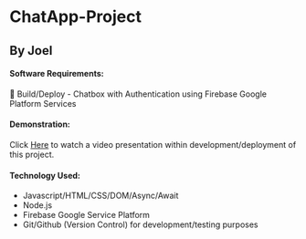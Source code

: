 # ChatApp-Project
## By Joel
#### Software Requirements:
🚀 Build/Deploy - Chatbox with Authentication using Firebase Google Platform Services 
#### Demonstration:
Click <a href="https://youtu.be/c8k-y8o6_K8">Here</a> to watch a video presentation within development/deployment of this project.
#### Technology Used:
- Javascript/HTML/CSS/DOM/Async/Await
- Node.js
- Firebase Google Service Platform
- Git/Github (Version Control) for development/testing purposes
